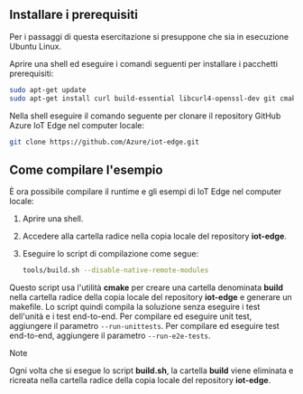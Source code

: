 ## <a name="install-the-prerequisites"></a>Installare i prerequisiti

Per i passaggi di questa esercitazione si presuppone che sia in esecuzione Ubuntu Linux.

Aprire una shell ed eseguire i comandi seguenti per installare i pacchetti prerequisiti:

```bash
sudo apt-get update
sudo apt-get install curl build-essential libcurl4-openssl-dev git cmake libssl-dev uuid-dev valgrind libglib2.0-dev libtool autoconf
```

Nella shell eseguire il comando seguente per clonare il repository GitHub Azure IoT Edge nel computer locale:

```bash
git clone https://github.com/Azure/iot-edge.git
```

## <a name="how-to-build-the-sample"></a>Come compilare l'esempio

È ora possibile compilare il runtime e gli esempi di IoT Edge nel computer locale:

1. Aprire una shell.

1. Accedere alla cartella radice nella copia locale del repository **iot-edge**.

1. Eseguire lo script di compilazione come segue:

    ```sh
    tools/build.sh --disable-native-remote-modules
    ```

Questo script usa l'utilità **cmake** per creare una cartella denominata **build** nella cartella radice della copia locale del repository **iot-edge** e generare un makefile. Lo script quindi compila la soluzione senza eseguire i test dell'unità e i test end-to-end. Per compilare ed eseguire unit test, aggiungere il parametro `--run-unittests`. Per compilare ed eseguire test end-to-end, aggiungere il parametro `--run-e2e-tests`.

> [!NOTE]
> Ogni volta che si esegue lo script **build.sh**, la cartella **build** viene eliminata e ricreata nella cartella radice della copia locale del repository **iot-edge**.